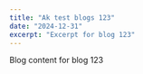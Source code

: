 ```yaml
---
title: "Ak test blogs 123"
date: "2024-12-31"
excerpt: "Excerpt for blog 123"
---
```


Blog content for blog 123